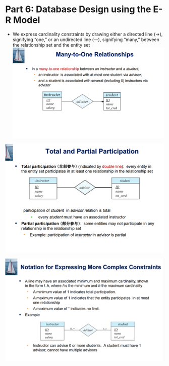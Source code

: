 # Part 6: Database Design using the E-R Model

- We express cardinality constraints by drawing either a directed line (->), signifying “one,” or an undirected line (—), signifying “many,” between the 
relationship set and the entity set
![alt text](image.png)

![alt text](image-1.png)

![alt text](image-2.png)